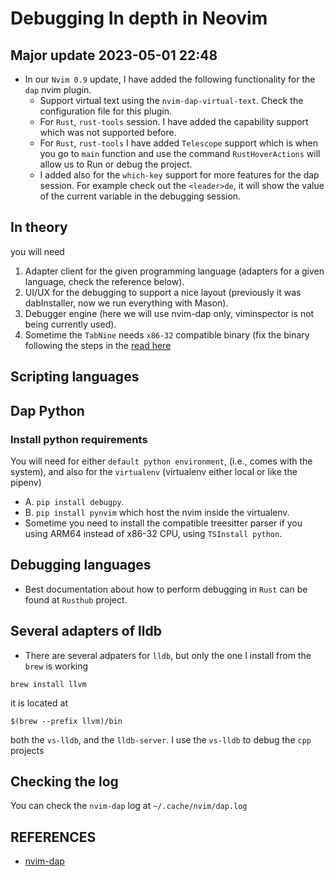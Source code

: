 # Debugging In depth in Neovim

## Major update 2023-05-01 22:48

- In our `Nvim 0.9` update, I have added the following functionality for the
  `dap` nvim plugin.
  - Support virtual text using the `nvim-dap-virtual-text`. Check the
    configuration file for this plugin.
  - For `Rust`, `rust-tools` session. I have added the capability support which
    was not supported before.
  - For `Rust`, `rust-tools` I have added `Telescope` support which is when you
    go to `main` function and use the command `RustHoverActions` will allow us
    to Run or debug the project.
  - I added also for the `which-key` support for more features for the dap
    session. For example check out the `<leader>de`, it will show the value of
    the current variable in the debugging session.

## In theory

you will need

1. Adapter client for the given programming language (adapters for a given
   language, check the reference below).
2. UI/UX for the debugging to support a nice layout (previously it was
   dabInstaller, now we run everything with Mason).
3. Debugger engine (here we will use nvim-dap only, viminspector is not being
   currently used).
4. Sometime the `TabNine` needs `x86-32` compatible binary (fix the binary
   following the steps in the [read here](./tabnine.md)

## Scripting languages

## Dap Python

### Install python requirements

You will need for either `default python environment`, (i.e., comes with the
system), and also for the `virtualenv` (virtualenv either local or like the pipenv)

- A. `pip install debugpy`.
- B. `pip install pynvim` which host the nvim inside the virtualenv.
- Sometime you need to install the compatible treesitter parser if you using
  ARM64 instead of x86-32 CPU, using `TSInstall python`.

## Debugging languages

- Best documentation about how to perform debugging in `Rust` can be found at
  `Rusthub` project.

## Several adapters of lldb

- There are several adpaters for `lldb`, but only the one I install from the
`brew` is working

```shell
brew install llvm
```

it is located at

```shell
$(brew --prefix llvm)/bin
```

both the `vs-lldb`, and the `lldb-server`. I use the `vs-lldb` to debug the `cpp` projects

## Checking the log

You can check the `nvim-dap` log at
`~/.cache/nvim/dap.log`

## REFERENCES

- [nvim-dap](https://github.com/mfussenegger/nvim-dap)
